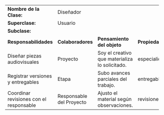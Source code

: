 |                                         |                          |                                                |               |
| --------------------------------------- | ------------------------ | ---------------------------------------------- | ------------- |
| **Nombre de la Clase:**                 | Diseñador                |                                                |               |
| **Superclase:**                         | Usuario                  |                                                |               |
| **Subclase:**                           |                          |                                                |               |
| **Responsabilidades**                   | **Colaboradores**        | **Pensamiento del objeto**                     | **Propiedad** |
| Diseñar piezas audiovisuales            | Proyecto                 | Soy el creativo que materializa lo solicitado. | especialidad  |
| Registrar versiones y entregables       | Etapa                    | Subo avances parciales del trabajo.            | entregables   |
| Coordinar revisiones con el responsable | Responsable del Proyecto | Ajusto el material según observaciones.        | revisiones    |
